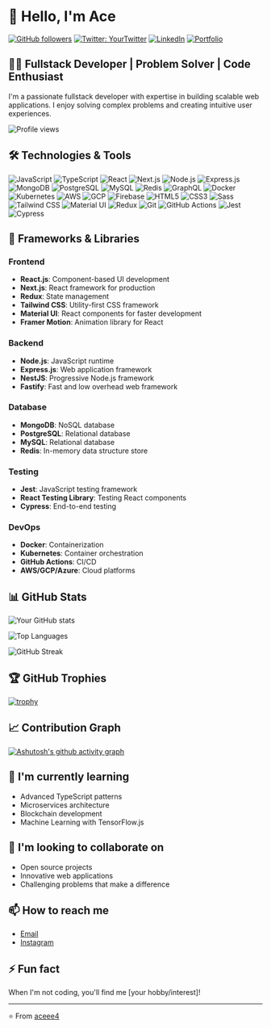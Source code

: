 # 👋 Hello, I'm Ace

[![GitHub followers](https://img.shields.io/github/followers/aceee4?label=Follow&style=social)](https://github.com/aceee4)
[![Twitter: YourTwitter](https://img.shields.io/twitter/follow/aceee4?style=social)](https://twitter.com/aceee4)
[![LinkedIn](https://img.shields.io/badge/-LinkedIn-blue?style=flat-square&logo=Linkedin&logoColor=white&link=https://www.linkedin.com/in/aceee4/)](https://www.linkedin.com/in/aceee4/)
[![Portfolio](https://img.shields.io/badge/Portfolio-46a2f1.svg?&style=flat-square&logo=Google-Chrome&logoColor=white&link=https://yourportfolio.dev/)](https://yourportfolio.dev/)

## 👨‍💻 Fullstack Developer | Problem Solver | Code Enthusiast

I'm a passionate fullstack developer with expertise in building scalable web applications. I enjoy solving complex problems and creating intuitive user experiences.

![Profile views](https://komarev.com/ghpvc/?username=aceee4&color=brightgreen)

## 🛠️ Technologies & Tools

![JavaScript](https://img.shields.io/badge/-JavaScript-F7DF1E?style=flat-square&logo=javascript&logoColor=black)
![TypeScript](https://img.shields.io/badge/-TypeScript-3178C6?style=flat-square&logo=typescript&logoColor=white)
![React](https://img.shields.io/badge/-React-61DAFB?style=flat-square&logo=react&logoColor=black)
![Next.js](https://img.shields.io/badge/-Next.js-000000?style=flat-square&logo=next.js&logoColor=white)
![Node.js](https://img.shields.io/badge/-Node.js-339933?style=flat-square&logo=node.js&logoColor=white)
![Express.js](https://img.shields.io/badge/-Express.js-000000?style=flat-square&logo=express&logoColor=white)
![MongoDB](https://img.shields.io/badge/-MongoDB-47A248?style=flat-square&logo=mongodb&logoColor=white)
![PostgreSQL](https://img.shields.io/badge/-PostgreSQL-336791?style=flat-square&logo=postgresql&logoColor=white)
![MySQL](https://img.shields.io/badge/-MySQL-4479A1?style=flat-square&logo=mysql&logoColor=white)
![Redis](https://img.shields.io/badge/-Redis-DC382D?style=flat-square&logo=redis&logoColor=white)
![GraphQL](https://img.shields.io/badge/-GraphQL-E10098?style=flat-square&logo=graphql&logoColor=white)
![Docker](https://img.shields.io/badge/-Docker-2496ED?style=flat-square&logo=docker&logoColor=white)
![Kubernetes](https://img.shields.io/badge/-Kubernetes-326CE5?style=flat-square&logo=kubernetes&logoColor=white)
![AWS](https://img.shields.io/badge/-AWS-232F3E?style=flat-square&logo=amazon-aws&logoColor=white)
![GCP](https://img.shields.io/badge/-GCP-4285F4?style=flat-square&logo=google-cloud&logoColor=white)
![Firebase](https://img.shields.io/badge/-Firebase-FFCA28?style=flat-square&logo=firebase&logoColor=black)
![HTML5](https://img.shields.io/badge/-HTML5-E34F26?style=flat-square&logo=html5&logoColor=white)
![CSS3](https://img.shields.io/badge/-CSS3-1572B6?style=flat-square&logo=css3&logoColor=white)
![Sass](https://img.shields.io/badge/-Sass-CC6699?style=flat-square&logo=sass&logoColor=white)
![Tailwind CSS](https://img.shields.io/badge/-Tailwind_CSS-38B2AC?style=flat-square&logo=tailwind-css&logoColor=white)
![Material UI](https://img.shields.io/badge/-Material_UI-0081CB?style=flat-square&logo=material-ui&logoColor=white)
![Redux](https://img.shields.io/badge/-Redux-764ABC?style=flat-square&logo=redux&logoColor=white)
![Git](https://img.shields.io/badge/-Git-F05032?style=flat-square&logo=git&logoColor=white)
![GitHub Actions](https://img.shields.io/badge/-GitHub_Actions-2088FF?style=flat-square&logo=github-actions&logoColor=white)
![Jest](https://img.shields.io/badge/-Jest-C21325?style=flat-square&logo=jest&logoColor=white)
![Cypress](https://img.shields.io/badge/-Cypress-17202C?style=flat-square&logo=cypress&logoColor=white)

## 🚀 Frameworks & Libraries

### Frontend
- **React.js**: Component-based UI development
- **Next.js**: React framework for production
- **Redux**: State management
- **Tailwind CSS**: Utility-first CSS framework
- **Material UI**: React components for faster development
- **Framer Motion**: Animation library for React

### Backend
- **Node.js**: JavaScript runtime
- **Express.js**: Web application framework
- **NestJS**: Progressive Node.js framework
- **Fastify**: Fast and low overhead web framework

### Database
- **MongoDB**: NoSQL database
- **PostgreSQL**: Relational database
- **MySQL**: Relational database
- **Redis**: In-memory data structure store

### Testing
- **Jest**: JavaScript testing framework
- **React Testing Library**: Testing React components
- **Cypress**: End-to-end testing

### DevOps
- **Docker**: Containerization
- **Kubernetes**: Container orchestration
- **GitHub Actions**: CI/CD
- **AWS/GCP/Azure**: Cloud platforms

## 📊 GitHub Stats

![Your GitHub stats](https://github-readme-stats.vercel.app/api?username=aceee4&show_icons=true&theme=radical)

![Top Languages](https://github-readme-stats.vercel.app/api/top-langs/?username=aceee4&layout=compact&theme=radical)

![GitHub Streak](https://github-readme-streak-stats.herokuapp.com/?user=aceee4&theme=radical)

## 🏆 GitHub Trophies

[![trophy](https://github-profile-trophy.vercel.app/?username=aceee4&theme=onedark&column=7)](https://github.com/ryo-ma/github-profile-trophy)

## 📈 Contribution Graph

[![Ashutosh's github activity graph](https://github-readme-activity-graph.vercel.app/graph?username=aceee4&theme=react-dark)](https://github.com/ashutosh00710/github-readme-activity-graph)

## 🌱 I'm currently learning

- Advanced TypeScript patterns
- Microservices architecture
- Blockchain development
- Machine Learning with TensorFlow.js

## 👯 I'm looking to collaborate on

- Open source projects
- Innovative web applications
- Challenging problems that make a difference

## 📫 How to reach me

- [Email](mailto:akordi.takes.dubs@gmail.com)
- [Instagram](https://instagram.com/too_f4st)

## ⚡ Fun fact

When I'm not coding, you'll find me [your hobby/interest]!

---

⭐️ From [aceee4](https://github.com/aceee4)
```
